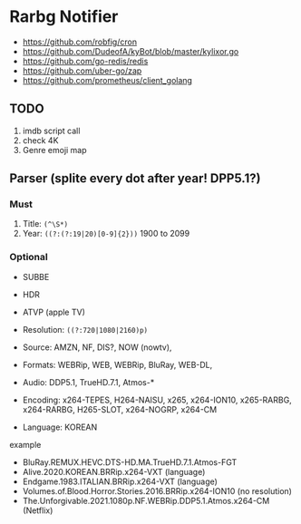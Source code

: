 # Rarbg Notifier

- https://github.com/robfig/cron
- https://github.com/DudeofA/kyBot/blob/master/kylixor.go
- https://github.com/go-redis/redis
- https://github.com/uber-go/zap
- https://github.com/prometheus/client_golang

## TODO

1. imdb script call
3. check 4K
4. Genre emoji map

## Parser (splite every dot after year! DPP5.1?)

### Must
1. Title: `(^\S*)`
2. Year: `((?:(?:19|20)[0-9]{2}))`  1900 to 2099

### Optional

- SUBBE
- HDR
- ATVP (apple TV)

- Resolution: `((?:720|1080|2160)p)`

- Source: AMZN, NF, DIS?, NOW (nowtv), 
- Formats: WEBRip, WEB, WEBRip, BluRay, WEB-DL, 
- Audio: DDP5.1, TrueHD.7.1, Atmos-*
- Encoding: x264-TEPES, H264-NAISU, x265, x264-ION10, x265-RARBG, x264-RARBG, H265-SLOT, x264-NOGRP, x264-CM
- Language: KOREAN

example
- BluRay.REMUX.HEVC.DTS-HD.MA.TrueHD.7.1.Atmos-FGT
- Alive.2020.KOREAN.BRRip.x264-VXT (language)
- Endgame.1983.ITALIAN.BRRip.x264-VXT (language)
- Volumes.of.Blood.Horror.Stories.2016.BRRip.x264-ION10 (no resolution)
- The.Unforgivable.2021.1080p.NF.WEBRip.DDP5.1.Atmos.x264-CM (Netflix)